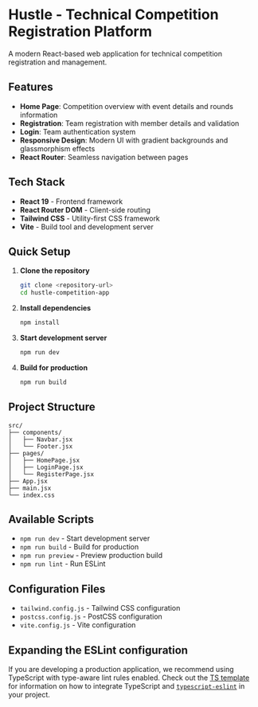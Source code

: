 # Hustle - Technical Competition Registration Platform

A modern React-based web application for technical competition registration and management.

## Features

- **Home Page**: Competition overview with event details and rounds information
- **Registration**: Team registration with member details and validation
- **Login**: Team authentication system
- **Responsive Design**: Modern UI with gradient backgrounds and glassmorphism effects
- **React Router**: Seamless navigation between pages

## Tech Stack

- **React 19** - Frontend framework
- **React Router DOM** - Client-side routing
- **Tailwind CSS** - Utility-first CSS framework
- **Vite** - Build tool and development server

## Quick Setup

1. **Clone the repository**
   ```bash
   git clone <repository-url>
   cd hustle-competition-app
   ```

2. **Install dependencies**
   ```bash
   npm install
   ```

3. **Start development server**
   ```bash
   npm run dev
   ```

4. **Build for production**
   ```bash
   npm run build
   ```

## Project Structure

```
src/
├── components/
│   ├── Navbar.jsx
│   └── Footer.jsx
├── pages/
│   ├── HomePage.jsx
│   ├── LoginPage.jsx
│   └── RegisterPage.jsx
├── App.jsx
├── main.jsx
└── index.css
```

## Available Scripts

- `npm run dev` - Start development server
- `npm run build` - Build for production
- `npm run preview` - Preview production build
- `npm run lint` - Run ESLint

## Configuration Files

- `tailwind.config.js` - Tailwind CSS configuration
- `postcss.config.js` - PostCSS configuration
- `vite.config.js` - Vite configuration

## Expanding the ESLint configuration

If you are developing a production application, we recommend using TypeScript with type-aware lint rules enabled. Check out the [TS template](https://github.com/vitejs/vite/tree/main/packages/create-vite/template-react-ts) for information on how to integrate TypeScript and [`typescript-eslint`](https://typescript-eslint.io) in your project.
